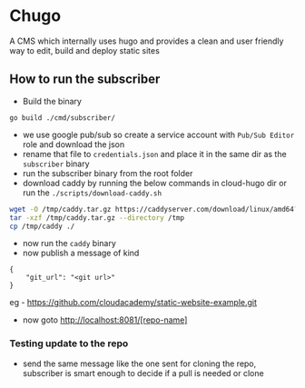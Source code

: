 # Chugo

A CMS which internally uses hugo and provides a clean and user friendly way to edit, build and deploy static sites

## How to run the subscriber

- Build the binary
```
go build ./cmd/subscriber/
```
- we use google pub/sub so create a service account with `Pub/Sub Editor` role and download the json
- rename that file to `credentials.json` and place it in the same dir as the `subscriber` binary
- run the subscriber binary from the root folder
- download caddy by running the below commands in cloud-hugo dir or run the `./scripts/download-caddy.sh`
```bash
wget -O /tmp/caddy.tar.gz https://caddyserver.com/download/linux/amd64?license=personal
tar -xzf /tmp/caddy.tar.gz --directory /tmp
cp /tmp/caddy ./
```
- now run the `caddy` binary
- now publish a message of kind
```
{
    "git_url": "<git url>"
}
```

eg - https://github.com/cloudacademy/static-website-example.git

- now goto [http://localhost:8081/\[repo-name\]](http://localhost:8081/static-website-example)

### Testing update to the repo

- send the same message like the one sent for cloning the repo, subscriber is smart enough to decide if a pull is needed or clone